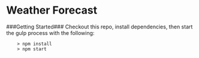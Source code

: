 # Weather Forecast



###Getting Started###
Checkout this repo, install dependencies, then start the gulp process with the following:

```
	> npm install
	> npm start
```


